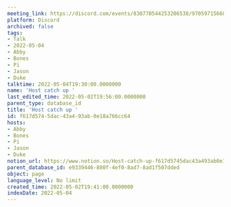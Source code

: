 ```yaml
---
meeting_link: https://discord.com/events/830770544253206538/970597156681568276
platform: Discord
archived: false
tags:
- Talk
- 2022-05-04
- Abby
- Bones
- Pi
- Jason
- Duke
talktime: 2022-05-04T19:30:00.0000000
name: 'Host catch up '
last_edited_time: 2022-05-02T19:56:00.0000000
parent_type: database_id
title: 'Host catch up '
id: f617d574-5dac-43a4-93ab-0e18a766cc64
hosts:
- Abby
- Bones
- Pi
- Jason
- Duke
notion_url: https://www.notion.so/Host-catch-up-f617d5745dac43a493ab0e18a766cc64
parent_database_id: e9339446-880f-4ef0-8ad7-8ad1f507dded
object: page
language_level: No limit
created_time: 2022-05-02T19:41:00.0000000
indexDate: 2022-05-04
---
```





